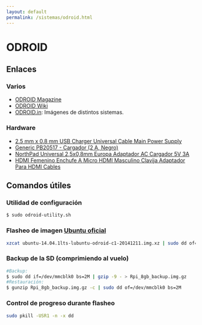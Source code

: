```yaml
---
layout: default
permalink: /sistemas/odroid.html
---
```


# ODROID

## Enlaces

### Varios

* [ODROID Magazine](http://magazine.odroid.com/)
* [ODROID Wiki](http://odroid.com/dokuwiki/doku.php?id=en:odroid-c1)
* [ODROID.in](http://odroid.in/): Imágenes de distintos sistemas.

### Hardware

* [2.5 mm x 0.8 mm USB Charger Universal Cable Main Power Supply](http://www.amazon.co.uk/Charger-Universal-Supply-Android-Tablet/dp/B00JPN0SJG)
* [Generic PB20517 - Cargador (2 A, Negro)](http://www.amazon.es/Desconocido-PB20517-Generic-Cargador-Negro/dp/B00ET2VWGQ/ref=sr_1_4?ie=UTF8&qid=1419372446&sr=8-4&keywords=cargador+tablet+2%2C5)
* [NorthPad Universal 2,5x0,8mm Europa Adaptador AC Cargador 5V 3A](http://www.amazon.es/NorthPad-Universal-Adaptador-Cargador-Android/dp/B00CLC36LU/ref=sr_1_2?ie=UTF8&qid=1419372446&sr=8-2&keywords=cargador+tablet+2%2C5)
* [HDMI Femenino Enchufe A Micro HDMI Masculino Clavija Adaptador Para HDMI Cables](http://www.amazon.es/Femenino-Enchufe-Masculino-Clavija-Adaptador/dp/B00DI8Q6PO/ref=sr_1_3?ie=UTF8&qid=1419372325&sr=8-3&keywords=micro+hdmi)

## Comandos útiles

### Utilidad de configuración

```bash
$ sudo odroid-utility.sh
```

### Flasheo de imagen [Ubuntu oficial](http://odroid.com/dokuwiki/doku.php?id=en:c1_release_linux_ubuntu)

```bash
xzcat ubuntu-14.04.1lts-lubuntu-odroid-c1-20141211.img.xz | sudo dd of=/dev/mmcblk0 bs=2M
```

### Backup de la SD (comprimiendo al vuelo)

```bash
#Backup:
$ sudo dd if=/dev/mmcblk0 bs=2M | gzip -9 - > Rpi_8gb_backup.img.gz
#Restauración:
$ gunzip Rpi_8gb_backup.img.gz -c | sudo dd of=/dev/mmcblk0 bs=2M
```

### Control de progreso durante flasheo

```bash
sudo pkill -USR1 -n -x dd
```
